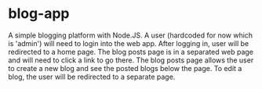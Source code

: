 # blog-app
A simple blogging platform with Node.JS.
A user (hardcoded for now which is 'admin') will need to login into the web app.
After logging in, user will be redirected to a home page.
The blog posts page is in a separated web page and will need to click a link to go there.
The blog posts page allows the user to create a new blog and see the posted blogs below the page.
To edit a blog, the user will be redirected to a separate page.
